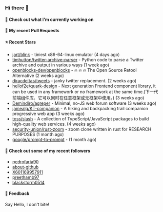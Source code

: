 ### Hi there 👋

#### 👷 Check out what I'm currently working on

#### 🔨 My recent Pull Requests


#### ⭐ Recent Stars

- [jart/blink](https://github.com/jart/blink) - tiniest x86-64-linux emulator (4 days ago)
- [timhutton/twitter-archive-parser](https://github.com/timhutton/twitter-archive-parser) - Python code to parse a Twitter archive and output in various ways (1 week ago)
- [openblocks-dev/openblocks](https://github.com/openblocks-dev/openblocks) - 🔥 🔥 🔥 The Open Source Retool Alternative (2 weeks ago)
- [diracdeltas/tweets](https://github.com/diracdeltas/tweets) - janky twitter replacement. (2 weeks ago)
- [hellof2e/quark-design](https://github.com/hellof2e/quark-design) - Next generation Frontend component library, it can be used in any framework or no framework at the same time.(下一代前端组件库，它可以同时在任意框架或无框架中使用。) (3 weeks ago)
- [Demindiro/agreper](https://github.com/Demindiro/agreper) - Minimal, no-JS web forum software (3 weeks ago)
- [jamealg/KT-companion](https://github.com/jamealg/KT-companion) - A hiking and backpacking trail companion progressive web app (3 weeks ago)
- [toss/slash](https://github.com/toss/slash) - A collection of TypeScript/JavaScript packages to build high-quality web services. (4 weeks ago)
- [security-union/rust-zoom](https://github.com/security-union/rust-zoom) - zoom clone written in rust for RESEARCH PURPOSES (1 month ago)
- [google/prompt-to-prompt](https://github.com/google/prompt-to-prompt) -  (1 month ago)

#### 👯 Check out some of my recent followers

- [pedrofaria90](https://github.com/pedrofaria90)
- [about-github](https://github.com/about-github)
- [X601169957911](https://github.com/X601169957911)
- [preethamb97](https://github.com/preethamb97)
- [blackstorm0514](https://github.com/blackstorm0514)

#### 💬 Feedback

Say Hello, I don't bite!